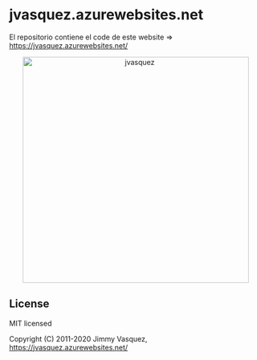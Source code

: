 # jvasquez.azurewebsites.net
El repositorio contiene el code de este website => https://jvasquez.azurewebsites.net/

<p align="center">
  <a href="https://jvasquez.azurewebsites.net/">
    <img src="https://jvasquez.azurewebsites.net/img/site.jpg" alt="jvasquez" width="450">
  </a>
</p>

## License

MIT licensed

Copyright (C) 2011-2020 Jimmy Vasquez, https://jvasquez.azurewebsites.net/
